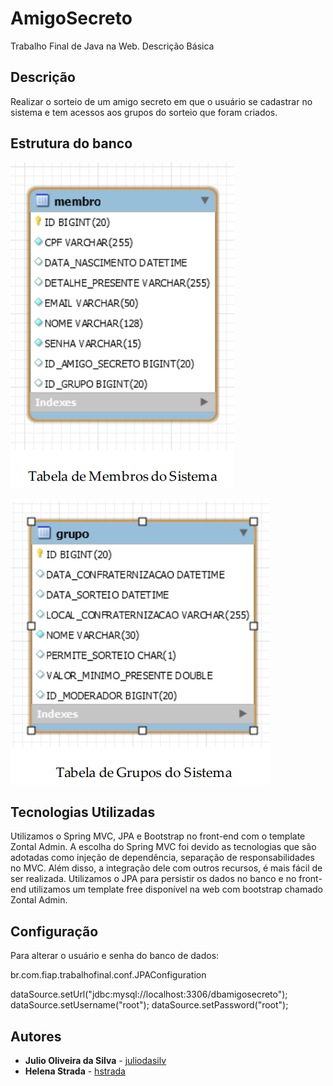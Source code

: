 ﻿# AmigoSecreto

Trabalho Final de Java na Web. Descrição Básica

## Descrição

Realizar o sorteio de um amigo secreto em que o usuário se cadastrar no sistema e tem acessos aos grupos do sorteio que foram criados.

## Estrutura do banco

![alt tag](https://raw.githubusercontent.com/juliodasilv/AmigoSecreto/master/files/tabela_membro.PNG)
<br/>

![alt tag](https://raw.githubusercontent.com/juliodasilv/AmigoSecreto/master/files/tabela_grupo.PNG)

## Tecnologias Utilizadas

Utilizamos o Spring MVC, JPA e Bootstrap no front-end com o template Zontal Admin.
A escolha do Spring MVC foi devido as tecnologias que são adotadas como injeção de dependência, separação de responsabilidades no MVC.
Além disso, a integração dele com outros recursos, é mais fácil de ser realizada. 
Utilizamos o JPA para persistir os dados no banco e no front-end utilizamos um template free disponível na web com bootstrap chamado Zontal Admin.

## Configuração

Para alterar o usuário e senha do banco de dados:

br.com.fiap.trabalhofinal.conf.JPAConfiguration

dataSource.setUrl("jdbc:mysql://localhost:3306/dbamigosecreto");
dataSource.setUsername("root");
dataSource.setPassword("root");

## Autores

* **Julio Oliveira da Silva** - [juliodasilv](https://github.com/juliodasilv)
* **Helena Strada** - [hstrada](https://github.com/hstrada)